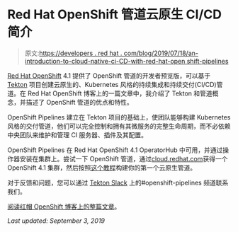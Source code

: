 # Red Hat OpenShift 管道云原生 CI/CD 简介

> 原文:[https://developers . red hat . com/blog/2019/07/18/an-introduction-to-cloud-native-ci-CD-with-red-hat-open shift-pipelines](https://developers.redhat.com/blog/2019/07/18/an-introduction-to-cloud-native-ci-cd-with-red-hat-openshift-pipelines)

[Red Hat OpenShift](https://developers.redhat.com/openshift/) 4.1 提供了 OpenShift 管道的开发者预览版，可以基于 [Tekton](https://github.com/tektoncd/pipeline) 项目创建云原生的、Kubernetes 风格的持续集成和持续交付(CI/CD)管道。在 Red Hat OpenShift 博客上的一篇文章中，我介绍了 Tekton 和管道概念，并描述了 OpenShift 管道的优点和特性。

OpenShift Pipelines 建立在 Tekton 项目的基础上，使团队能够构建 Kubernetes 风格的交付管道，他们可以完全控制和拥有其微服务的完整生命周期，而不必依赖中央团队来维护和管理 CI 服务器、插件及其配置。

OpenShift Pipelines 在 Red Hat OpenShift 4.1 OperatorHub 中可用，并通过操作器安装在集群上。尝试一下 OpenShift 管道，通过[cloud.redhat.com](http://cloud.redhat.com/)获得一个 OpenShift 4.1 集群，然后按照[这个教程](https://github.com/openshift/pipelines-tutorial)构建你的第一个云原生管道。

对于反馈和问题，您可以通过 [Tekton Slack](https://join.slack.com/t/tektoncd/shared_invite/enQtNjQ1NjQzNTQ3MDQwLWViNmMxYTI2ZDliMTAzZjAwNzM1OWQ4NzUwMTUzNWY3YTNlZTU4NmQyOGMwZTlmY2I5ODAzYzNmMDdiZDdjYjA) 上的#openshift-pipelines 频道联系我们。

[阅读红帽 OpenShift 博客上的整篇文章](https://blog.openshift.com/cloud-native-ci-cd-with-openshift-pipelines/)。

*Last updated: September 3, 2019*